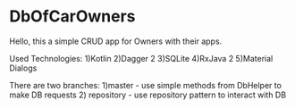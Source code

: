 # DbOfCarOwners

Hello, this a simple CRUD app for Owners with their apps.

Used Technologies: 
1)Kotlin
2)Dagger 2
3)SQLite
4)RxJava 2
5)Material Dialogs

There are two branches:
1)master - use simple methods from DbHelper to make DB requests
2) repository - use repository pattern to interact with DB
